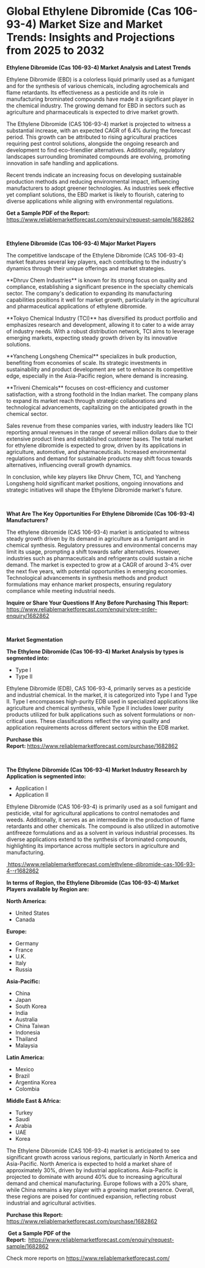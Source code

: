 <p><h1>Global Ethylene Dibromide (Cas 106-93-4) Market Size and Market Trends: Insights and Projections from 2025 to 2032</h1></p><p><strong>Ethylene Dibromide (Cas 106-93-4) Market Analysis and Latest Trends</strong></p>
<p><p>Ethylene Dibromide (EBD) is a colorless liquid primarily used as a fumigant and for the synthesis of various chemicals, including agrochemicals and flame retardants. Its effectiveness as a pesticide and its role in manufacturing brominated compounds have made it a significant player in the chemical industry. The growing demand for EBD in sectors such as agriculture and pharmaceuticals is expected to drive market growth.</p><p>The Ethylene Dibromide (CAS 106-93-4) market is projected to witness a substantial increase, with an expected CAGR of 6.4% during the forecast period. This growth can be attributed to rising agricultural practices requiring pest control solutions, alongside the ongoing research and development to find eco-friendlier alternatives. Additionally, regulatory landscapes surrounding brominated compounds are evolving, promoting innovation in safe handling and applications. </p><p>Recent trends indicate an increasing focus on developing sustainable production methods and reducing environmental impact, influencing manufacturers to adopt greener technologies. As industries seek effective yet compliant solutions, the EBD market is likely to flourish, catering to diverse applications while aligning with environmental regulations.</p></p>
<p><strong>Get a Sample PDF of the Report:&nbsp;</strong> <a href="https://www.reliablemarketforecast.com/enquiry/request-sample/1682862?utm_campaign=3538&utm_medium=2&utm_source=Github&utm_content=ia&utm_term=26032025&utm_id=ethylene-dibromide-cas-106-93-4">https://www.reliablemarketforecast.com/enquiry/request-sample/1682862</a></p>
<p>&nbsp;</p>
<p><strong>Ethylene Dibromide (Cas 106-93-4) Major Market Players</strong></p>
<p><p>The competitive landscape of the Ethylene Dibromide (CAS 106-93-4) market features several key players, each contributing to the industry's dynamics through their unique offerings and market strategies.</p><p>**Dhruv Chem Industries** is known for its strong focus on quality and compliance, establishing a significant presence in the specialty chemicals sector. The company's dedication to expanding its manufacturing capabilities positions it well for market growth, particularly in the agricultural and pharmaceutical applications of ethylene dibromide.</p><p>**Tokyo Chemical Industry (TCI)** has diversified its product portfolio and emphasizes research and development, allowing it to cater to a wide array of industry needs. With a robust distribution network, TCI aims to leverage emerging markets, expecting steady growth driven by its innovative solutions.</p><p>**Yancheng Longsheng Chemical** specializes in bulk production, benefiting from economies of scale. Its strategic investments in sustainability and product development are set to enhance its competitive edge, especially in the Asia-Pacific region, where demand is increasing.</p><p>**Triveni Chemicals** focuses on cost-efficiency and customer satisfaction, with a strong foothold in the Indian market. The company plans to expand its market reach through strategic collaborations and technological advancements, capitalizing on the anticipated growth in the chemical sector.</p><p>Sales revenue from these companies varies, with industry leaders like TCI reporting annual revenues in the range of several million dollars due to their extensive product lines and established customer bases. The total market for ethylene dibromide is expected to grow, driven by its applications in agriculture, automotive, and pharmaceuticals. Increased environmental regulations and demand for sustainable products may shift focus towards alternatives, influencing overall growth dynamics.</p><p>In conclusion, while key players like Dhruv Chem, TCI, and Yancheng Longsheng hold significant market positions, ongoing innovations and strategic initiatives will shape the Ethylene Dibromide market's future.</p></p>
<p>&nbsp;</p>
<p><strong>What Are The Key Opportunities For Ethylene Dibromide (Cas 106-93-4) Manufacturers?</strong></p>
<p><p>The ethylene dibromide (CAS 106-93-4) market is anticipated to witness steady growth driven by its demand in agriculture as a fumigant and in chemical synthesis. Regulatory pressures and environmental concerns may limit its usage, prompting a shift towards safer alternatives. However, industries such as pharmaceuticals and refrigerants could sustain a niche demand. The market is expected to grow at a CAGR of around 3-4% over the next five years, with potential opportunities in emerging economies. Technological advancements in synthesis methods and product formulations may enhance market prospects, ensuring regulatory compliance while meeting industrial needs.</p></p>
<p><strong>Inquire or Share Your Questions If Any Before Purchasing This Report:</strong> <a href="https://www.reliablemarketforecast.com/enquiry/pre-order-enquiry/1682862?utm_campaign=3538&utm_medium=2&utm_source=Github&utm_content=ia&utm_term=26032025&utm_id=ethylene-dibromide-cas-106-93-4">https://www.reliablemarketforecast.com/enquiry/pre-order-enquiry/1682862</a></p>
<p>&nbsp;</p>
<p><strong>Market Segmentation</strong></p>
<p><strong>The Ethylene Dibromide (Cas 106-93-4) Market Analysis by types is segmented into:</strong></p>
<p><ul><li>Type I</li><li>Type II</li></ul></p>
<p><p>Ethylene Dibromide (EDB), CAS 106-93-4, primarily serves as a pesticide and industrial chemical. In the market, it is categorized into Type I and Type II. Type I encompasses high-purity EDB used in specialized applications like agriculture and chemical synthesis, while Type II includes lower purity products utilized for bulk applications such as solvent formulations or non-critical uses. These classifications reflect the varying quality and application requirements across different sectors within the EDB market.</p></p>
<p><strong>Purchase this Report:&nbsp;</strong><a href="https://www.reliablemarketforecast.com/purchase/1682862?utm_campaign=3538&utm_medium=2&utm_source=Github&utm_content=ia&utm_term=26032025&utm_id=ethylene-dibromide-cas-106-93-4">https://www.reliablemarketforecast.com/purchase/1682862</a></p>
<p>&nbsp;</p>
<p><strong>The Ethylene Dibromide (Cas 106-93-4) Market Industry Research by Application is segmented into:</strong></p>
<p><ul><li>Application I</li><li>Application II</li></ul></p>
<p><p>Ethylene Dibromide (CAS 106-93-4) is primarily used as a soil fumigant and pesticide, vital for agricultural applications to control nematodes and weeds. Additionally, it serves as an intermediate in the production of flame retardants and other chemicals. The compound is also utilized in automotive antifreeze formulations and as a solvent in various industrial processes. Its diverse applications extend to the synthesis of brominated compounds, highlighting its importance across multiple sectors in agriculture and manufacturing.</p></p>
<p><a href="https://www.reliablemarketforecast.com/ethylene-dibromide-cas-106-93-4--r1682862?utm_campaign=3538&utm_medium=2&utm_source=Github&utm_content=ia&utm_term=26032025&utm_id=ethylene-dibromide-cas-106-93-4">&nbsp;https://www.reliablemarketforecast.com/ethylene-dibromide-cas-106-93-4--r1682862</a></p>
<p><strong>In terms of Region, the Ethylene Dibromide (Cas 106-93-4) Market Players available by Region are:</strong></p>
<p>
    <p> <strong> North America: </strong>
        <ul>
            <li>United States</li>
            <li>Canada</li>
        </ul>
        </p> 
    <p> <strong> Europe: </strong>
        <ul>
            <li>Germany</li>
            <li>France</li>
            <li>U.K.</li>
            <li>Italy</li>
            <li>Russia</li>
        </ul>
        </p> 
    <p> <strong> Asia-Pacific: </strong>
        <ul>
            <li>China</li>
            <li>Japan</li>
            <li>South Korea</li>
            <li>India</li>
            <li>Australia</li>
            <li>China Taiwan</li>
            <li>Indonesia</li>
            <li>Thailand</li>
            <li>Malaysia</li>
        </ul>
        </p> 
    <p> <strong> Latin America: </strong>
        <ul>
            <li>Mexico</li>
            <li>Brazil</li>
            <li>Argentina Korea</li>
            <li>Colombia</li>
        </ul>
        </p> 
    <p> <strong> Middle East & Africa: </strong>
        <ul>
            <li>Turkey</li>
            <li>Saudi</li>
            <li>Arabia</li>
            <li>UAE</li>
            <li>Korea</li>
        </ul>
    </p>
    </p>
<p><p>The Ethylene Dibromide (CAS 106-93-4) market is anticipated to see significant growth across various regions, particularly in North America and Asia-Pacific. North America is expected to hold a market share of approximately 30%, driven by industrial applications. Asia-Pacific is projected to dominate with around 40% due to increasing agricultural demand and chemical manufacturing. Europe follows with a 20% share, while China remains a key player with a growing market presence. Overall, these regions are poised for continued expansion, reflecting robust industrial and agricultural activities.</p></p>
<p><strong>Purchase this Report: </strong><a href="https://www.reliablemarketforecast.com/purchase/1682862?utm_campaign=3538&utm_medium=2&utm_source=Github&utm_content=ia&utm_term=26032025&utm_id=ethylene-dibromide-cas-106-93-4">https://www.reliablemarketforecast.com/purchase/1682862</a></p>
<p>&nbsp;<strong>Get a Sample PDF of the Report:&nbsp;&nbsp;</strong><a href="https://www.reliablemarketforecast.com/enquiry/request-sample/1682862?utm_campaign=3538&utm_medium=2&utm_source=Github&utm_content=ia&utm_term=26032025&utm_id=ethylene-dibromide-cas-106-93-4">https://www.reliablemarketforecast.com/enquiry/request-sample/1682862</a></p>
<p><strong></strong></p>
<p>Check more reports on <a href="https://www.reliablemarketforecast.com/?utm_campaign=3538&utm_medium=2&utm_source=Github&utm_content=ia&utm_term=26032025&utm_id=ethylene-dibromide-cas-106-93-4">https://www.reliablemarketforecast.com/</a></p>